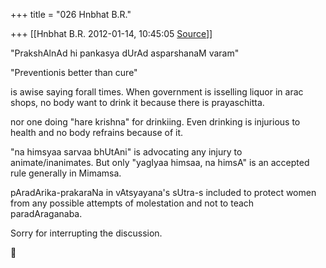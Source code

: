 +++
title = "026 Hnbhat B.R."

+++
[[Hnbhat B.R.	2012-01-14, 10:45:05 [Source](https://groups.google.com/g/bvparishat/c/zG4bZubyrCA)]]





"PrakshAlnAd hi pankasya dUrAd asparshanaM varam"

"Preventionis better than cure"



is awise saying forall times. When government is isselling liquor in arac shops, no body want to drink it because there is prayaschitta.

nor one doing "hare krishna" for drinkiing. Even drinking is injurious to health and no body refrains because of it.



"na himsyaa sarvaa bhUtAni" is advocating any injury to animate/inanimates. But only "yagIyaa himsaa, na himsA" is an accepted rule generally in Mimamsa.

  
pAradArika-prakaraNa in vAtsyayana's sUtra-s included to protect women from any possible attempts of molestation and not to teach paradAraganaba.



Sorry for interrupting the discussion.



